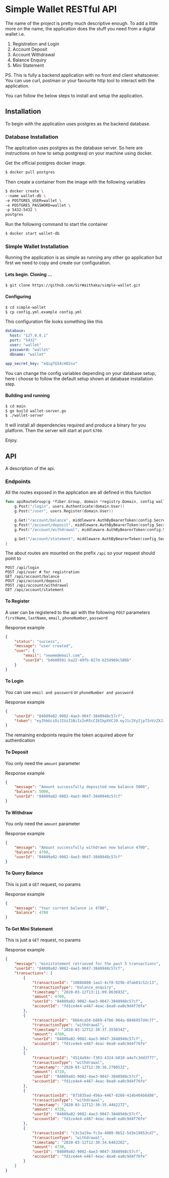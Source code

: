 # Simple Wallet RESTful API

The name of the project is pretty much descriptive enough. To add a little more on the name, the application does the
stuff you need from a digital wallet i.e.
   1. Registration and Login
   2. Account Deposit
   3. Account Withdrawal
   4. Balance Enquiry
   5. Mini Statement
   
PS. This is fully a backend application with no front end client whatsoever. You can use curl, postman or your favourite
http tool to interact with the application.

You can follow the below steps to install and setup the application.

## Installation

To begin with the application uses postgres as the backend database.

### Database Installation

The application uses postgres as the database server. So here are instructions on how to setup postgresql
on your machine using docker.

Get the official postgres docker image.
```bash
$ docker pull postgres
``` 

Then create a container from the image with the following variables
```bash
$ docker create \
--name wallet-db \
-e POSTGRES_USER=wallet \
-e POSTGRES_PASSWORD=wallet \
-p 5432:5432 \
postgres
```

Run the following command to start the container
```bash
$ docker start wallet-db
```

### Simple Wallet Installation

Running the application is as simple as running any other go application but first we need to copy and create our
configuration.

#### Lets begin. Cloning ...

```bash
$ git clone https://github.com/SirWaithaka/simple-wallet.git
```

#### Configuring
```bash
$ cd simple-wallet
$ cp config.yml.example config.yml
```

This configuration file looks something like this

```yaml
database:
  host: "127.0.0.1"
  port: "5432"
  user: "wallet"
  password: "wallet"
  dbname: "wallet"

app_secret_key: "eQig7GS4cHO2su"
```

You can change the config variables depending on your database setup, here i choose to follow the default setup shown at
database installation step.

#### Building and running

```bash
$ cd main
$ go build wallet-server.go
$ ./wallet-server
```

It will install all dependencies required and produce a binary for you platform. Then the server will start at port
`6700`.

Enjoy.

## API

A description of the api.

### Endpoints

All the routes exposed in the application are all defined in this function
```go
func apiRouteGroup(g *fiber.Group, domain *registry.Domain, config wallet.Config) {
	g.Post("/login", users.Authenticate(domain.User))
	g.Post("/user", users.Register(domain.User))

	g.Get("/account/balance", middleware.AuthByBearerToken(config.Secret), accounts.BalanceEnquiry(domain.Account))
	g.Post("/account/deposit", middleware.AuthByBearerToken(config.Secret), accounts.Deposit(domain.Account))
	g.Post("/account/withdrawal", middleware.AuthByBearerToken(config.Secret), accounts.Withdraw(domain.Account))

	g.Get("/account/statement", middleware.AuthByBearerToken(config.Secret), accounts.MiniStatement(domain.Transaction))
}
```

The about routes are mounted on the prefix `/api` so your request should point to
```
POST /api/login
POST /api/user # for registration
GET /api/account/balance
POST /api/account/deposit
POST /api/account/withdrawal
GET /api/account/statement
```

#### To Register
A user can be registered to the api with the following `POST` parameters
`firstName`, `lastName`, `email`,  `phoneNumber`, `password`

Response example
```json
{
    "status": "success",
    "message": "user created",
    "user": {
        "email": "newme@email.com",
        "userId": "b4b00501-ba22-49fb-827d-b25d969c58bb"
    }
}
```

#### To Login
You can use `email and password` or `phoneNumber and password`

Response example

```json
{
    "userId": "84809a02-9082-4ae3-9047-3840948c57cf",
    "token": "eyJhbGciOiJIUzI1NiIsInR5cCI6IkpXVCJ9.eyJ1c2VyIjp7InVzZXJJZCI6Ijg0ODA5YTAyLTkwODItNGFlMy05MDQ3LTM4NDA5NDhjNTdjZiIsImVtYWlsIjoiaGFsbEBlbWFpbC5jb20ifSwiZXhwIjoxNTg0MDI0NTQ0LCJpYXQiOjE1ODQwMDI5NDR9.qZHLJWtYK7_ClgnaPJbGuaiPW8ssd1Ra9xFJWdg6iwE"
}
```

The remaining endpoints require the token acquired above for authentication

#### To Deposit
You only need the `amount` parameter

Response example

```json
{
    "message": "Amount successfully deposited new balance 5000",
    "balance": 5000,
    "userId": "84809a02-9082-4ae3-9047-3840948c57cf"
}
``` 

#### To Withdraw
You only need the `amount` parameter

Response example

```json
{
    "message": "Amount successfully withdrawn new balance 4700",
    "balance": 4700,
    "userId": "84809a02-9082-4ae3-9047-3840948c57cf"
}
```

#### To Query Balance
This is just a `GET` request, no params

Response example

```json
{
    "message": "Your current balance is 4700",
    "balance": 4700
}
```

#### To Get Mini Statement
This is just a `GET` request, no params

Response example

```json
{
    "message": "ministatement retrieved for the past 5 transactions",
    "userId": "84809a02-9082-4ae3-9047-3840948c57cf",
    "transactions": [
        {
            "transactionId": "1088b880-1aa1-4cf0-929b-dfab01c52c13",
            "transactionType": "balance_enquiry",
            "timestamp": "2020-03-12T13:11:09.863693Z",
            "amount": 4700,
            "userId": "84809a02-9082-4ae3-9047-3840948c57cf",
            "accountId": "fd1ce4e4-e467-4eac-8ea0-ea0c9d4f76fe"
        },
        {
            "transactionId": "8b64ca58-b869-47b6-964a-0846957d4c7f",
            "transactionType": "withdrawal",
            "timestamp": "2020-03-12T12:30:37.355034Z",
            "amount": 4700,
            "userId": "84809a02-9082-4ae3-9047-3840948c57cf",
            "accountId": "fd1ce4e4-e467-4eac-8ea0-ea0c9d4f76fe"
        },
        {
            "transactionId": "4514a94c-f303-4324-b010-a4e7c3dd3f77",
            "transactionType": "withdrawal",
            "timestamp": "2020-03-12T12:30:36.278053Z",
            "amount": 4710,
            "userId": "84809a02-9082-4ae3-9047-3840948c57cf",
            "accountId": "fd1ce4e4-e467-4eac-8ea0-ea0c9d4f76fe"
        },
        {
            "transactionId": "871035ad-456a-4467-8260-414b464b6d86",
            "transactionType": "withdrawal",
            "timestamp": "2020-03-12T12:30:35.446227Z",
            "amount": 4720,
            "userId": "84809a02-9082-4ae3-9047-3840948c57cf",
            "accountId": "fd1ce4e4-e467-4eac-8ea0-ea0c9d4f76fe"
        },
        {
            "transactionId": "c3c3a19a-fc3a-4080-9b52-5d3e19853cd7",
            "transactionType": "withdrawal",
            "timestamp": "2020-03-12T12:30:34.646326Z",
            "amount": 4730,
            "userId": "84809a02-9082-4ae3-9047-3840948c57cf",
            "accountId": "fd1ce4e4-e467-4eac-8ea0-ea0c9d4f76fe"
        }
    ]
}
```
